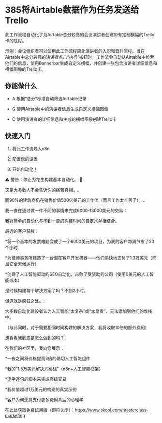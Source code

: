 # 385将Airtable数据作为任务发送给Trello

此工作流程自动化了为Airtable总分较高的会议演讲者创建带有定制横幅的Trello卡的过程。

示例：会议组织者可以使用此工作流程简化演讲者的入职和晋升流程。当在Airtable中总分较高的演讲者点击“执行”按钮时，工作流会自动从Airtable中检索他们的信息，使用Bannerbar生成自定义横幅，并创建一张包含演讲者详细信息和横幅图像的Trello卡。

## 你能做什么

- A 根据“总分”标准自动筛选Airtable记录

- G 使用Airtable中的演讲者信息生成自定义横幅图像

- C 使用演讲者的详细信息和生成的横幅图像创建Trello卡

## 快速入门

1.  将此工作流导入n8n

2.  配置您的设置

3.  开始自动化！

⚠️ 警告：停止为花生构建基本自动化。 🚫

这是大多数人不会告诉你的痛苦真相。..

而90%的建筑商仍在销售价值500亿美元的工作流（而且工作太辛苦了）。..

我一直在通过做一件不同的事情来完成6000-13000美元的交易：

我将简单的自动化与不到一周的构建时间的自定义AI相结合。

最近的客户获胜：

*将一个基本的发票难题变成了一个6000美元的项目，为我的客户每周节省了20个小时

*为律师事务所建造了一台潜在客户开发机器——他们愉快地支付了1.3万美元（而且它全天候运行）

*创建了人工智能驱动的SEO自动化，击败了受资助的公司（使用0美元的人工智能成本）

是时候构建每个解决方案了吗？不到2小时。

但这就是疯狂之处。..

大多数自动化建设者认为人工智能“太复杂”或“太昂贵”，无法添加到他们的堆栈中。

（与此同时，对于需要相同时间构建的解决方案，我将收取10倍的额外费用）

想看看我到底是怎么做到的吗？

在我们的社区里，我向您展示：

*一夜之间将价格提高3倍的确切人工智能组件

*我的“1.5万美元解决方案栈”（n8n+人工智能框架）

*逐字逐句的脚本来完成高级交易

*我价值超过1万美元的构建的真实示例

*客户为何愿意支付更多费用背后的心理学

在此处获取免费试用版（即将关闭）：https://www.skool.com/masterclass-marketing

